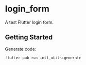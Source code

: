 # login_form

A test Flutter login form.

## Getting Started

Generate code:

```
flutter pub run intl_utils:generate
```
